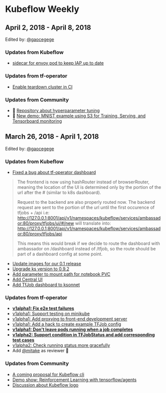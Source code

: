 # Kubeflow Weekly

## April 2, 2018 - April 8, 2018

Edited by: [@gaocegege][]

### Updates from Kubeflow

- [sidecar for envoy pod to keep IAP up to date](https://github.com/kubeflow/kubeflow/pull/552)

### Updates from tf-operator

- [Enable teardown cluster in CI](https://github.com/kubeflow/tf-operator/pull/520)

### Updates from Community

- :tada: [Repository about hyperparameter tuning](https://github.com/kubeflow/hp-tuning)
- :tada: [New demo: MNIST example using S3 for Training, Serving, and Tensorboard monitoring](https://github.com/kubeflow/examples/blob/master/mnist)

## March 26, 2018 - April 1, 2018

Edited by: [@gaocegege][]

### Updates from Kubeflow

- [Fixed a bug about tf-operator dashboard](https://github.com/kubeflow/kubeflow/pull/381)
> The frontend is now using hashRouter instead of browserRouter, meaning the location of the UI is determined only by the portion of the url after the # (similar to k8s dashboard).
>
> Request to the backend are also properly routed now.
The backend request are sent to the portion of the url until the first occurence of tfjobs + /api
i.e:
http://127.0.0.1:8001/api/v1/namespaces/kubeflow/services/ambassador:80/proxy/tfjobs/ui/#/new
will translate into: http://127.0.0.1:8001/api/v1/namespaces/kubeflow/services/ambassador:80/proxy/tfjobs/api
>
> This means this would break if we decide to route the dashboard with ambassador on /dashboard instead of /tfjob, so the route should be part of a dashboard config at some point.
- [Update images for our 0.1 release](https://github.com/kubeflow/kubeflow/pull/508)
- [Upgrade ks version to 0.9.2](https://github.com/kubeflow/kubeflow/pull/515)
- [Add parameter to mount path for notebook PVC](https://github.com/kubeflow/kubeflow/pull/469)
- [Add Central UI](https://github.com/kubeflow/kubeflow/pull/525)
- [Add TfJob dashboard to ksonnet](https://github.com/kubeflow/kubeflow/pull/548)

### Updates from tf-operator

- [**v1alpha1: Fix e2e test failures**](https://github.com/kubeflow/tf-operator/pull/501)
- [v1alpha1: Support testing on minikube](https://github.com/kubeflow/tf-operator/pull/485)
- [v1alpha1: Add proxying to front-end development server](https://github.com/kubeflow/tf-operator/pull/442)
- [v1alpha1: Add a hack to create example TFJob config](https://github.com/kubeflow/tf-operator/pull/509)
- [**v1alpha1: Don't leave pods running when a job completes**](https://github.com/kubeflow/tf-operator/pull/512)
- [**v1alpha2: Support condition in TFJobStatus and add corresponding test cases**](https://github.com/kubeflow/tf-operator/pull/504)
- [v1alpha2: Check running status more gracefully](https://github.com/kubeflow/tf-operator/pull/507)
- Add [@mitake][] as reviewer :tada:

### Updates from Community

- [A coming proposal for Kubeflow cli](https://github.com/kubeflow/kubeflow/issues/522)
- [Demo show: Reinforcement Learning with tensorflow/agents](https://github.com/kubeflow/examples/tree/master/agents)
- [Discussion about Kubeflow logo](https://github.com/kubeflow/kubeflow/issues/187)

[@gaocegege]: https://github.com/gaocegege
[@mitake]: https://github.com/mitake
